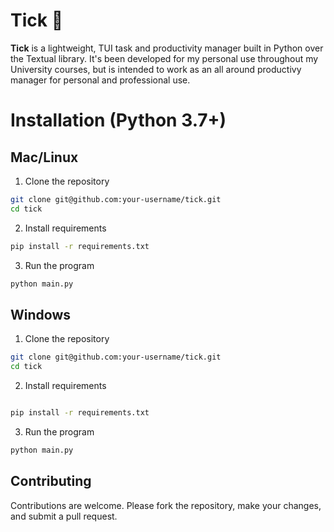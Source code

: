 # Tick 📼

**Tick** is a lightweight, TUI task and productivity manager built in Python over the Textual library. It's been developed for my personal use throughout my University courses, but is intended to work as an all around productivy manager for personal and professional use.

# Installation (Python 3.7+)

## Mac/Linux
1. Clone the repository
```bash
git clone git@github.com:your-username/tick.git
cd tick
```

2. Install requirements
```bash
pip install -r requirements.txt
```

3. Run the program
```bash
python main.py
```

## Windows
1. Clone the repository
```bash
git clone git@github.com:your-username/tick.git
cd tick
```

2. Install requirements
```bash

pip install -r requirements.txt
```

3. Run the program
```bash
python main.py
```

## Contributing

Contributions are welcome. Please fork the repository, make your changes, and submit a pull request.
